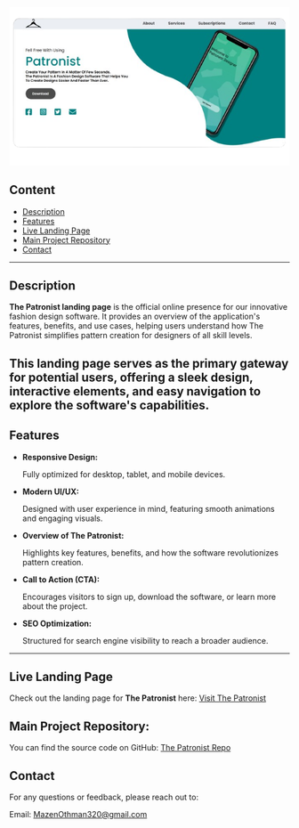 <p align="center">
  <!-- Replace "screenshots/logo.jpg" with your actual logo or main image -->
  <img src="Images/1.png" alt="The Patronist" />
</p>

## Content
- [Description](#description)
- [Features](#features)
- [Live Landing Page](#live-landing-page)
- [Main Project Repository](#main-project-repository)
- [Contact](#contact)

---

## Description
**The Patronist landing page** is the official online presence for our innovative fashion design software. It provides an overview of the application's features, benefits, and use cases, helping users understand how The Patronist simplifies pattern creation for designers of all skill levels.

This landing page serves as the primary gateway for potential users, offering a sleek design, interactive elements, and easy navigation to explore the software's capabilities.
---

## Features

- **Responsive Design:**

    Fully optimized for desktop, tablet, and mobile devices.

- **Modern UI/UX:**

    Designed with user experience in mind, featuring smooth animations and engaging visuals.

- **Overview of The Patronist:**

    Highlights key features, benefits, and how the software revolutionizes pattern creation.

- **Call to Action (CTA):**

    Encourages visitors to sign up, download the software, or learn more about the project.

- **SEO Optimization:**

    Structured for search engine visibility to reach a broader audience.


---


## Live Landing Page

  Check out the landing page for **The Patronist** here: [Visit The Patronist](https://mazenothman32.github.io/The-Patronist-Landing-Page/)

## Main Project Repository: 
You can find the source code on GitHub: [The Patronist Repo](https://github.com/MazenOthman32/The-Patronista)


## Contact
For any questions or feedback, please reach out to:

Email: MazenOthman320@gmail.com

